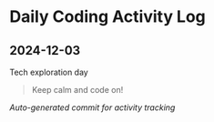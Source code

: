 # Daily Coding Activity Log

## 2024-12-03

Tech exploration day

> Keep calm and code on!

*Auto-generated commit for activity tracking*
